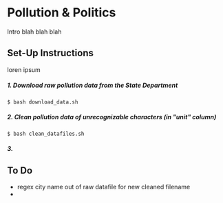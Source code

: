 # Pollution & Politics	

Intro blah blah blah

## Set-Up Instructions

loren ipsum

##### 1. Download raw pollution data from the State Department

```
$ bash download_data.sh
```

##### 2. Clean pollution data of unrecognizable characters (in "unit" column)

```
$ bash clean_datafiles.sh
````

##### 3. 



## To Do

* regex city name out of raw datafile for new cleaned filename
* 

